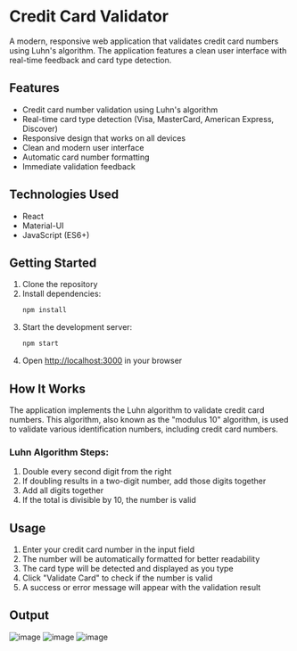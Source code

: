 # Credit Card Validator

A modern, responsive web application that validates credit card numbers using Luhn's algorithm. The application features a clean user interface with real-time feedback and card type detection.

## Features

- Credit card number validation using Luhn's algorithm
- Real-time card type detection (Visa, MasterCard, American Express, Discover)
- Responsive design that works on all devices
- Clean and modern user interface
- Automatic card number formatting
- Immediate validation feedback

## Technologies Used

- React
- Material-UI
- JavaScript (ES6+)

## Getting Started

1. Clone the repository
2. Install dependencies:
   ```bash
   npm install
   ```
3. Start the development server:
   ```bash
   npm start
   ```
4. Open [http://localhost:3000](http://localhost:3000) in your browser

## How It Works

The application implements the Luhn algorithm to validate credit card numbers. This algorithm, also known as the "modulus 10" algorithm, is used to validate various identification numbers, including credit card numbers.

### Luhn Algorithm Steps:
1. Double every second digit from the right
2. If doubling results in a two-digit number, add those digits together
3. Add all digits together
4. If the total is divisible by 10, the number is valid

## Usage

1. Enter your credit card number in the input field
2. The number will be automatically formatted for better readability
3. The card type will be detected and displayed as you type
4. Click "Validate Card" to check if the number is valid
5. A success or error message will appear with the validation result

## Output
![image](https://github.com/user-attachments/assets/df92fee7-29a2-473c-a0e1-655036522378)
![image](https://github.com/user-attachments/assets/1f17e218-6380-4e0e-bbe6-b75612aa4bb8)
![image](https://github.com/user-attachments/assets/53c86e4f-7041-4ae7-a442-c236fdbccd7d)

